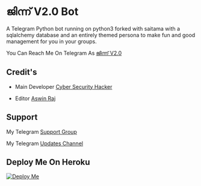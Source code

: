
# ജിന്ന് V2.0 Bot

A Telegram Python bot running on python3 forked with saitama with a sqlalchemy database and an entirely themed persona to make fun and good management for you in your groups.

You Can Reach Me On Telegram As [ജിന്ന് V2.0 ](https://t.me/vilakkilaejinn_bot)
## Credit's
- Main Developer [Cyber Security Hacker](http://t.me/cybersecurityhacker)

- Editor [Aswin Raj](https://t.me/aswin_Raj_TG)

## Support
My Telegram [Support Group](https://t.me/AMXSUPPORT)

My Telegram [Updates Channel ](https://t.me/Jinnzzupdates)

## Deploy Me On Heroku 

[![Deploy Me](https://www.herokucdn.com/deploy/button.svg)](https://heroku.com/deploy?template=) 


